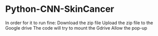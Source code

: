 # Python-CNN-SkinCancer

In order for it to run fine:
  Download the zip file
  Upload the zip file to the Google drive
  The code will try to mount the Gdrive
  Allow the pop-up
